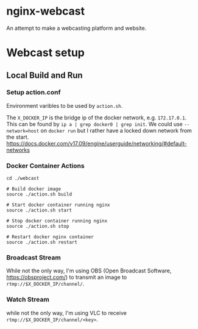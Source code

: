 # nginx-webcast
An attempt to make a webcasting platform and website.

# Webcast setup #

## Local Build and Run ##

### Setup action.conf ###

Environment varibles to be used by `action.sh`.

The `X_DOCKER_IP` is the bridge ip of the docker network, e.g. `172.17.0.1`.
This can be found by `ip a | grep docker0 | grep init`.
We could use `--network=host` on `docker run` but I rather have a locked down network from the start.
https://docs.docker.com/v17.09/engine/userguide/networking/#default-networks  

### Docker Container Actions ###

```
cd ./webcast

# Build docker image
source ./action.sh build

# Start docker container running nginx  
source ./action.sh start

# Stop docker container running nginx
source ./action.sh stop

# Restart docker nginx container
source ./action.sh restart
```

### Broadcast Stream ###

While not the only way, I'm using OBS (Open Broadcast Software, https://obsproject.com/) to transmit an image to `rtmp://$X_DOCKER_IP/channel/`.

### Watch Stream ###

while not the only way, I'm using VLC to receive `rtmp://$X_DOCKER_IP/channel/<key>`.
